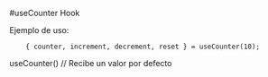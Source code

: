 #useCounter Hook

Ejemplo de uso:
```
    { counter, increment, decrement, reset } = useCounter(10);
```

useCounter() // Recibe un valor por defecto
